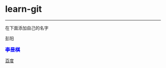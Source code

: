 # learn-git
**********
在下面添加自己的名字

彭阳


<font color=blue size=3 face="黑体0">~~**李昱棋**~~</font>

[百度]("http://baidu.com")



